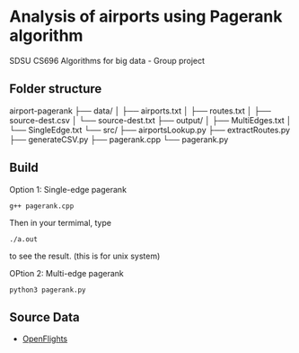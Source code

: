 # Analysis of airports using Pagerank algorithm 
SDSU CS696 Algorithms for big data - Group project

## Folder structure 
airport-pagerank 
├── data/
│   ├── airports.txt
│   ├── routes.txt
│   ├── source-dest.csv
│   └── source-dest.txt
├── output/
│   ├── MultiEdges.txt
│   └── SingleEdge.txt
└── src/
    ├── airportsLookup.py
    ├── extractRoutes.py
    ├── generateCSV.py
    ├── pagerank.cpp
    └── pagerank.py
## Build
Option 1: Single-edge pagerank 
```
g++ pagerank.cpp
```
Then in your termimal, type 
```
./a.out 
```
to see the result. (this is for unix system)

OPtion 2: Multi-edge pagerank 
```
python3 pagerank.py
```


## Source Data
 - [OpenFlights](https://openflights.org/data.php#airport)